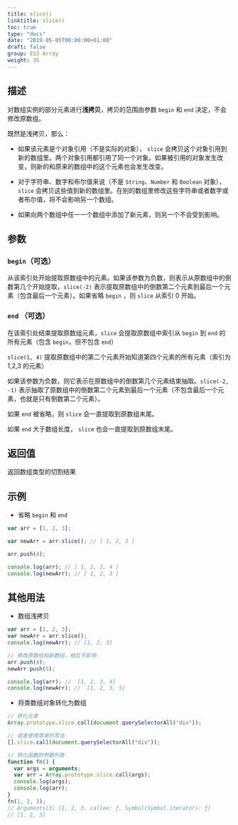 ```yaml
---
title: slice()
linktitle: slice()
toc: true
type: "docs"
date: "2019-05-05T00:00:00+01:00"
draft: false
group: ES3 Array
weight: 35
---
```


## 描述

对数组实例的部分元素进行**浅拷贝**，拷贝的范围由参数 `begin` 和 `end` 决定，不会修改原数组。

既然是浅拷贝，那么：

- 如果该元素是个对象引用（不是实际的对象）， `slice` 会拷贝这个对象引用到新的数组里。两个对象引用都引用了同一个对象。如果被引用的对象发生改变，则新的和原来的数组中的这个元素也会发生改变。

- 对于字符串、数字和布尔值来说（不是 `String`、`Number` 和 `Boolean` 对象），`slice` 会拷贝这些值到新的数组里。在别的数组里修改这些字符串或者数字或者布尔值，将不会影响另一个数组。

- 如果向两个数组中任一一个数组中添加了新元素，则另一个不会受到影响。

## 参数

### `begin`（可选）

从该索引处开始提取原数组中的元素。如果该参数为负数，则表示从原数组中的倒数第几个开始提取，`slice(-2)` 表示提取原数组中的倒数第二个元素到最后一个元素（包含最后一个元素）。如果省略 `begin` ，则 `slice` 从索引 0 开始。

### `end` （可选）

在该索引处结束提取原数组元素，`slice` 会提取原数组中索引从 `begin` 到 `end` 的所有元素（包含 `begin`，但不包含 `end`）

`slice(1, 4)` 提取原数组中的第二个元素开始知道第四个元素的所有元素（索引为 1,2,3 的元素）

如果该参数为负数，则它表示在原数组中的倒数第几个元素结束抽取。`slice(-2, -1)` 表示抽取了原数组中的倒数第二个元素到最后一个元素（不包含最后一个元素，也就是只有倒数第二个元素）。

如果 `end` 被省略，则 `slice` 会一直提取到原数组末尾。

如果 `end` 大于数组长度， `slice` 也会一直提取到原数组末尾。

## 返回值

返回数组类型的切割结果


## 示例

- 省略 `begin` 和 `end`

```js
var arr = [1, 2, 3];

var newArr = arr.slice(); // [ 1, 2, 3 ]

arr.push(4);

console.log(arr); // [ 1, 2, 3, 4 ]
console.log(newArr); // [ 1, 2, 3 ]
```

## 其他用法

- 数组浅拷贝

```js
var arr = [1, 2, 3];
var newArr = arr.slice();
console.log(newArr); // [1, 2, 3]

// 修改原数组和新数组，相互不影响
arr.push(4);
newArr.push(5);

console.log(arr); //  [1, 2, 3, 4]
console.log(newArr); //  [1, 2, 3, 5]
```

- 将类数组对象转化为数组

```js
// 转化元素
Array.prototype.slice.call(document.querySelectorAll("div"));

// 或者使用简单的写法
[].slice.call(document.querySelectorAll("div"));

// 转化函数的参数列表
function fn() {
  var args = arguments;
  var arr = Array.prototype.slice.call(args);
  console.log(args);
  console.log(arr);
}
fn(1, 2, 3);
// Arguments(3) [1, 2, 3, callee: ƒ, Symbol(Symbol.iterator): ƒ]
// [1, 2, 3]
```
